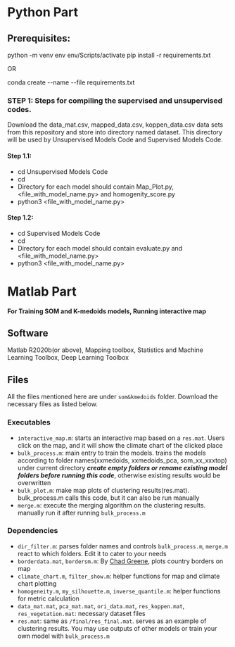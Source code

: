 # Python Part

## Prerequisites:
python -m venv env
env/Scripts/activate
pip install -r requirements.txt 

OR

conda create --name <env> --file requirements.txt

### STEP 1: Steps for compiling the supervised and unsupervised codes.

Download the data_mat.csv, mapped_data.csv, koppen_data.csv data sets from this repository and store into directory named dataset. This directory will be used by Unsupervised Models Code and Supervised Models Code.

#### Step 1.1: 

- cd Unsupervised Models Code
- cd <Directory with model name>
- Directory for each model should contain Map_Plot.py, <file_with_model_name.py> and homogenity_score.py
- python3 <file_with_model_name.py> 

#### Step 1.2: 

- cd Supervised Models Code
- cd <Directory with model name>
- Directory for each model should contain evaluate.py and <file_with_model_name.py>
- python3 <file_with_model_name.py>

# Matlab Part

**For Training SOM and K-medoids models, Running interactive map**

## Software
Matlab R2020b(or above), Mapping toolbox, Statistics and Machine Learning Toolbox, Deep Learning Toolbox

## Files
All the files mentioned here are under `som&kmedoids` folder. Download the necessary files as listed below.

### Executables
- `interactive_map.m`: starts an interactive map based on a `res.mat`. Users click on the map, and it will show the climate chart of the clicked place 
- `bulk_process.m`: main entry to train the models. trains the models according to folder names(xxmedoids, xxmedoids_pca, som_xx_xxxtop) under current directory
***create empty folders or rename existing model folders before running this code***, otherwise existing results would be overwritten
- `bulk_plot.m`: make map plots of clustering results(res.mat). bulk_process.m calls this code, but it can also be run manually
- `merge.m`: execute the merging algorithm on the clustering results. manually run it after running `bulk_process.m`

### Dependencies
- `dir_filter.m`: parses folder names and controls `bulk_process.m`, `merge.m` react to which folders. Edit it to cater to your needs
- `borderdata.mat`, `bordersm.m`: By [Chad Greene](https://www.mathworks.com/matlabcentral/fileexchange/50390-borders), plots country borders on map
- `climate_chart.m`, `filter_show.m`: helper functions for map and climate chart plotting
- `homogeneity.m`, `my_silhouette.m`, `inverse_quantile.m`: helper functions for metric calculation
- `data_mat.mat`, `pca_mat.mat`, `ori_data.mat`, `res_koppen.mat`, `res_vegetation.mat`: necessary dataset files
- `res.mat`: same as `/final/res_final.mat`. serves as an example of clustering results. You may use outputs of other models or train your own model with `bulk_process.m`

